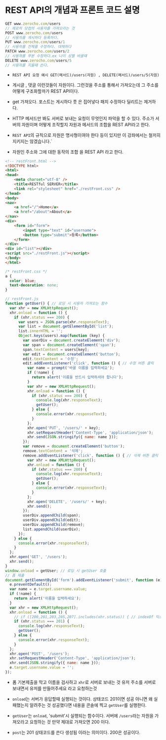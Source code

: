 # REST API의 개념과 프론트 코드 설명

```js
GET www.zerocho.com/users
// 제로처 닷컴의 사용자를 가져오라는 것
POST www.zerocho.com/users
// 사용자를 게시하다 등록하다.
PUT www.zerocho.com/users/1
// 사용자를 전체를 수정하다. 대체하다  
PATCH www.zerocho.com/users/2
// 사용자를 부분 수정하다.ex 나이 성별 바꿀떄
DELETE www.zerocho.com/users/5
// 사용자를 지울때 쓴다.
```

- `REST API 요청 예시 GET(메서드)/users(자원) , DELETE(메서드)/users/5(자원)`

- 게시글 , 댓글 이런것들이 자원이다. 그런것을 주소를 통해서 가져오는데 그 주소를 어떻게 구조화할까가 REST API이다.

- get 가져오다. 포스트는 게시하다 풋 은 집어넣다 패치 수정하다 딜리트는 제거하다.

- HTTP 메서드만 봐도 서버로 보내는 요청이 무엇인지 파악을 할 수 있다. 주소가 서버의 자원이며 어떻게 조작할지 자원과 메서드의 조합을 REST API라고 한다.

- `REST API`의 규칙으로 자원은 명사형이여야 한다 등이 있지만 이 강좌에서는 철저히 지키지는 않겠습니다.`

- 자원인 주소와 그에 대한 동작의 조합 을 REST API 라고 한다.

```html
<!-- restFront.html -->
<!DOCTYPE html>
<html>
<head>
    <meta charset="utf-8" />
    <title>RESTful SERVER</title>
    <link rel="stylesheet" href="./restFront.css" />
</head>
<body>
<nav>
    <a href="/">Home</a>
    <a href="/about">About</a>
</nav>
<div>
    <form id="form">
        <input type="text" id="username">
        <button type="submit">등록</button>
    </form>
</div>
<div id="list"></div>
<script src="./restFront.js"></script>
</body>
</html>
```
```css
/* restFront.css */
a {
  color: blue;
  text-decoration: none;
}
```

```js
// restFront.js
function getUser() { // 로딩 시 사용자 가져오는 함수
  var xhr = new XMLHttpRequest();
  xhr.onload = function () {
    if (xhr.status === 200) {
      var users = JSON.parse(xhr.responseText);
      var list = document.getElementById('list');
      list.innerHTML = '';
      Object.keys(users).map(function (key) {
        var userDiv = document.createElement('div');
        var span = document.createElement('span');
        span.textContent = users[key];
        var edit = document.createElement('button');
        edit.textContent = '수정';
        edit.addEventListener('click', function () { // 수정 버튼 클릭
          var name = prompt('바꿀 이름을 입력하세요');
          if (!name) {
            return alert('이름을 반드시 입력하셔야 합니다');
          }
          var xhr = new XMLHttpRequest();
          xhr.onload = function () {
            if (xhr.status === 200) {
              console.log(xhr.responseText);
              getUser();
            } else {
              console.error(xhr.responseText);
            }
          };
          xhr.open('PUT', '/users/' + key);
          xhr.setRequestHeader('Content-Type', 'application/json');
          xhr.send(JSON.stringify({ name: name }));
        });
        var remove = document.createElement('button');
        remove.textContent = '삭제';
        remove.addEventListener('click', function () { // 삭제 버튼 클릭
          var xhr = new XMLHttpRequest();
          xhr.onload = function () {
            if (xhr.status === 200) {
              console.log(xhr.responseText);
              getUser();
            } else {
              console.error(xhr.responseText);
            }
          };
          xhr.open('DELETE', '/users/' + key);
          xhr.send();
        });
        userDiv.appendChild(span);
        userDiv.appendChild(edit);
        userDiv.appendChild(remove);
        list.appendChild(userDiv);
      });
    } else {
      console.error(xhr.responseText);
    }
  };
  xhr.open('GET', '/users');
  xhr.send();
}
window.onload = getUser; // 로딩 시 getUser 호출
// 폼 제출
document.getElementById('form').addEventListener('submit', function (e) {
  e.preventDefault();
  var name = e.target.username.value;
  if (!name) {
    return alert('이름을 입력하세요');
  }
  var xhr = new XMLHttpRequest();
  xhr.onload = function () {
    // if ([200,201,203,205,207].includes(xhr.status)) { // indexOf 익스는 쓴다.
    if (xhr.status === 201) {
      console.log(xhr.responseText);
      getUser();
    } else {
      console.error(xhr.responseText);
    }
  };
  xhr.open('POST', '/users');
  xhr.setRequestHeader('Content-Type', 'application/json');
  xhr.send(JSON.stringify({ name: name }));
  e.target.username.value = '';
});
```

- 폼 기본제출을 막고 이름을 검사하고 `xhr`로 서버로 보내는 것 유저 주소를 서버로 보내면서 유저를 만들어주세요 라고 요청하는것

- `onload`는 서버가 응답할때 실행되는 것이다. 상태코드 201이면 성공 아니면 왜 실패했는지 알려주는 것 성공했다면 내용을 콘솔에 찍고 `getUser`를 실행한다.

- `getUser`는 `onload`, 'submit'시 실행되는 함수이다. 서버에 `/users`라는 자원을 가져오라고 요청하는 것 만약 제대로 가져오면 200 이다. 

- `post`는 201 상태코드를 쓴다 생성됨 이라는 의미이다. 200은 성공이다.

